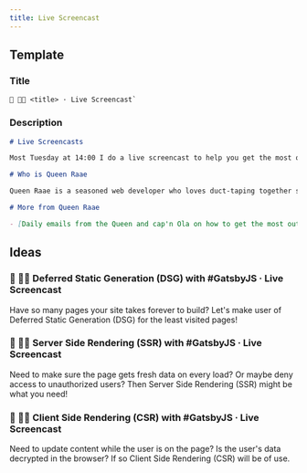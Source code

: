 ```yaml
---
title: Live Screencast
---
```


## Template

### Title

```
🔴 👩‍🏫 <title> · Live Screencast`
```

### Description

```md
# Live Screencasts

Most Tuesday at 14:00 I do a live screencast to help you get the most out of Gatsby. Suggest a topic by emailing queen@raae.codes.

# Who is Queen Raae

Queen Raae is a seasoned web developer who loves duct-taping together side projects in addition to making apps trusted by the Swedish Armed Forces, The Norwegian Water Resources and Energy Directorate, and others.

# More from Queen Raae

- [Daily emails from the Queen and cap'n Ola on how to get the most out out Gatsby](https://queen.raae.codes/emails/?utm_source=youtube&utm_campaign=description&utm_content=live-screencast)
```

## Ideas

### 🔴 👩‍🏫 Deferred Static Generation (DSG) with #GatsbyJS · Live Screencast

Have so many pages your site takes forever to build? Let's make user of Deferred Static Generation (DSG) for the least visited pages!

### 🔴 👩‍🏫 Server Side Rendering (SSR) with #GatsbyJS · Live Screencast

Need to make sure the page gets fresh data on every load? Or maybe deny access to unauthorized users? Then Server Side Rendering (SSR) might be what you need!

### 🔴 👩‍🏫 Client Side Rendering (CSR) with #GatsbyJS · Live Screencast

Need to update content while the user is on the page? Is the user's data decrypted in the browser? If so Client Side Rendering (CSR) will be of use.
